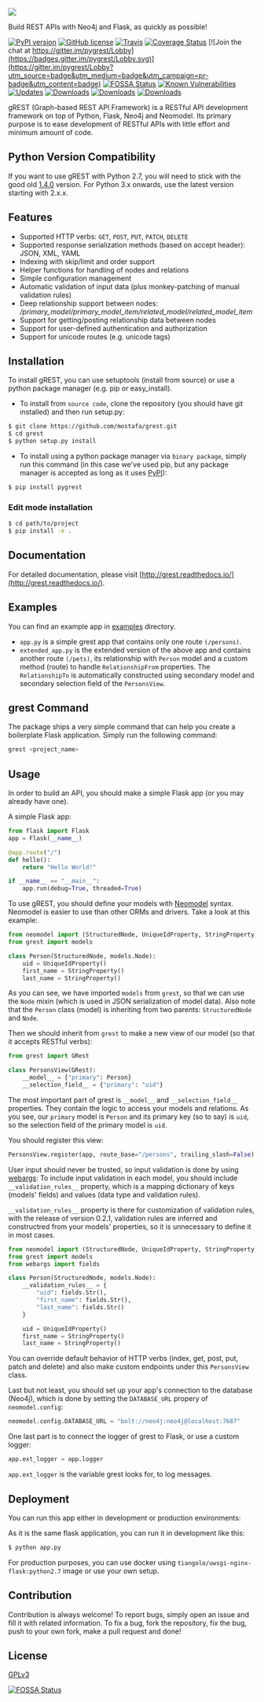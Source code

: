 [![](https://rawgit.com/mostafa/grest/master/assets/gREST-logo.png)](https://github.com/mostafa/grest)

Build REST APIs with Neo4j and Flask, as quickly as possible!

[![PyPI version](https://badge.fury.io/py/pygrest.svg)](https://badge.fury.io/py/pygrest)
[![GitHub license](https://img.shields.io/badge/license-GPLv3-blue.svg)](https://raw.githubusercontent.com/mostafa/grest/master/LICENSE)
[![Travis](https://img.shields.io/travis/mostafa/grest.svg)](https://travis-ci.org/mostafa/grest)
[![Coverage Status](https://coveralls.io/repos/github/mostafa/grest/badge.svg?branch=master)](https://coveralls.io/github/mostafa/grest?branch=master)
[![Join the chat at https://gitter.im/pygrest/Lobby](https://badges.gitter.im/pygrest/Lobby.svg)](https://gitter.im/pygrest/Lobby?utm_source=badge&utm_medium=badge&utm_campaign=pr-badge&utm_content=badge)
[![FOSSA Status](https://app.fossa.io/api/projects/git%2Bgithub.com%2Fmostafa%2Fgrest.svg?type=shield)](https://app.fossa.io/projects/git%2Bgithub.com%2Fmostafa%2Fgrest?ref=badge_shield)
[![Known Vulnerabilities](https://snyk.io/test/github/mostafa/grest/badge.svg)](https://snyk.io/test/github/mostafa/grest)
[![Updates](https://pyup.io/repos/github/mostafa/grest/shield.svg)](https://pyup.io/repos/github/mostafa/grest/)
[![Downloads](https://pepy.tech/badge/pygrest)](https://pepy.tech/project/pygrest)
[![Downloads](https://pepy.tech/badge/pygrest/month)](https://pepy.tech/project/pygrest/month)
[![Downloads](https://pepy.tech/badge/pygrest/week)](https://pepy.tech/project/pygrest/week)

gREST (Graph-based REST API Framework) is a RESTful API development framework on top of Python, Flask, Neo4j and Neomodel. Its primary purpose is to ease development of RESTful APIs with little effort and minimum amount of code.

## Python Version Compatibility

If you want to use gREST with Python 2.7, you will need to stick with the good old [1.4.0](https://pypi.org/project/pygrest/1.4.0/) version. For Python 3.x onwards, use the latest version starting with 2.x.x.

## Features

- Supported HTTP verbs: `GET`, `POST`, `PUT`, `PATCH`, `DELETE`
- Supported response serialization methods (based on accept header): JSON, XML, YAML
- Indexing with skip/limit and order support
- Helper functions for handling of nodes and relations
- Simple configuration management
- Automatic validation of input data (plus monkey-patching of manual validation rules)
- Deep relationship support between nodes: _/primary_model/primary_model_item/related_model/related_model_item_
- Support for getting/posting relationship data between nodes
- Support for user-defined authentication and authorization
- Support for unicode routes (e.g. unicode tags)

## Installation

To install gREST, you can use setuptools (install from source) or use a python package manager (e.g. pip or easy_install).

- To install from `source code`, clone the repository (you should have git installed) and then run setup.py:

```bash
$ git clone https://github.com/mostafa/grest.git
$ cd grest
$ python setup.py install
```

- To install using a python package manager via `binary package`, simply run this command (in this case we've used pip, but any package manager is accepted as long as it uses [PyPI](https://pypi.python.org/pypi)):

```bash
$ pip install pygrest
```

### Edit mode installation

```bash
$ cd path/to/project
$ pip install -e .
```

## Documentation

For detailed documentation, please visit [http://grest.readthedocs.io/](http://grest.readthedocs.io/).

## Examples

You can find an example app in [examples](https://github.com/mostafa/grest/tree/master/examples) directory.

- `app.py` is a simple grest app that contains only one route `(/persons)`.
- `extended_app.py` is the extended version of the above app and contains another route `(/pets)`, its relationship with `Person` model and a custom method (route) to handle `RelationshipFrom` properties. The `RelationshipTo` is automatically constructed using secondary model and secondary selection field of the `PersonsView`.

## grest Command

The package ships a very simple command that can help you create a boilerplate Flask application. Simply run the following command:

```bash
grest <project_name>
```

## Usage

In order to build an API, you should make a simple Flask app (or you may already have one).

A simple Flask app:

```python
from flask import Flask
app = Flask(__name__)

@app.route("/")
def hello():
    return "Hello World!"

if __name__ == "__main__":
    app.run(debug=True, threaded=True)
```

To use gREST, you should define your models with [Neomodel](http://neomodel.readthedocs.io/en/latest/getting_started.html#definition) syntax. Neomodel is easier to use than other ORMs and drivers. Take a look at this example:

```python
from neomodel import (StructuredNode, UniqueIdProperty, StringProperty)
from grest import models

class Person(StructuredNode, models.Node):
    uid = UniqueIdProperty()
    first_name = StringProperty()
    last_name = StringProperty()
```

As you can see, we have imported `models` from `grest`, so that we can use the `Node` mixin (which is used in JSON serialization of model data). Also note that the `Person` class (model) is inheriting from two parents: `StructuredNode` and `Node`.

Then we should inherit from `grest` to make a new view of our model (so that it accepts RESTful verbs):

```python
from grest import GRest

class PersonsView(GRest):
    __model__ = {"primary": Person}
    __selection_field__ = {"primary": "uid"}
```

The most important part of grest is `__model__` and `__selection_field__` properties. They contain the logic to access your models and relations. As you see, our `primary` model is `Person` and its primary key (so to say) is `uid`, so the selection field of the primary model is `uid`.

You should register this view:

```python
PersonsView.register(app, route_base="/persons", trailing_slash=False)
```

User input should never be trusted, so input validation is done by using [webargs](https://github.com/sloria/webargs):
To include input validation in each model, you should include `__validation_rules__` property, which is a mapping dictionary of keys (models' fields) and values (data type and validation rules).

`__validation_rules__` property is there for customization of validation rules, with the release of version 0.2.1, validation rules are inferred and constructred from your models' properties, so it is unnecessary to define it in most cases.

```python
from neomodel import (StructuredNode, UniqueIdProperty, StringProperty)
from grest import models
from webargs import fields

class Person(StructuredNode, models.Node):
    __validation_rules__ = {
        "uid": fields.Str(),
        "first_name": fields.Str(),
        "last_name": fields.Str()
    }

    uid = UniqueIdProperty()
    first_name = StringProperty()
    last_name = StringProperty()
```

You can override default behavior of HTTP verbs (index, get, post, put, patch and delete) and also make custom endpoints under this `PersonsView` class.

Last but not least, you should set up your app's connection to the database (Neo4j), which is done by setting the `DATABASE_URL` propery of `neomodel.config`:

```python
neomodel.config.DATABASE_URL = "bolt://neo4j:neo4j@localhost:7687"
```

One last part is to connect the logger of grest to Flask, or use a custom logger:

```python
app.ext_logger = app.logger
```

`app.ext_logger` is the variable grest looks for, to log messages.

## Deployment

You can run this app either in development or production environments:

As it is the same flask application, you can run it in development like this:

```bash
$ python app.py
```

For production purposes, you can use docker using `tiangolo/uwsgi-nginx-flask:python2.7` image or use your own setup.

## Contribution

Contribution is always welcome! To report bugs, simply open an issue and fill it with related information. To fix a bug, fork the repository, fix the bug, push to your own fork, make a pull request and done!

## License

[GPLv3](https://github.com/mostafa/grest/blob/master/LICENSE)

[![FOSSA Status](https://app.fossa.io/api/projects/git%2Bgithub.com%2Fmostafa%2Fgrest.svg?type=large)](https://app.fossa.io/projects/git%2Bgithub.com%2Fmostafa%2Fgrest?ref=badge_large)
